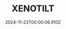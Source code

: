 ---
title: "XENOTILT"
id: 2008980
date: 2024-11-23T00:00:06.910Z
link: games/steam/recent/xenotilt
image: http://media.steampowered.com/steamcommunity/public/images/apps/2008980/b0c6b9cd1a958b4e41fcd9b0a1b4b8828a748e8a.jpg
playtime_2weeks: 28
playtime_forever: 28
playtime_windows_forever: 0
playtime_mac_forever: 0
playtime_linux_forever: 28
playtime_deck_forever: 28
---